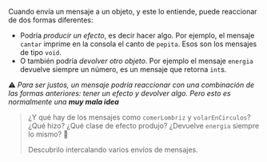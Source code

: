 Cuando envía un mensaje a un objeto, y este lo entiende, puede reaccionar de dos formas diferentes: 

* Podría _producir un efecto_, es decir hacer algo. Por ejemplo, el mensaje `cantar` imprime en la consola el canto de `pepita`. Esos son los mensajes de tipo `void`.
* O también podría _devolver otro objeto_. Por ejemplo el mensaje `energia` devuelve siempre un número, es un mensaje que retorna `int`s.  

:warning: _Para ser justos, un mensaje podría reaccionar con una combinación de las formas anteriores: tener un efecto y devolver algo. Pero esto es normalmente una **muy mala idea**_

> ¿Y qué hay de los mensajes como `comerLombriz` y `volarEnCirculos`? ¿Qué hizo? ¿Qué clase de efecto produjo? ¿Devuelve `energia` siempre lo mismo? :thought_balloon:
> 
> Descubrilo intercalando varios envíos de mensajes. 
